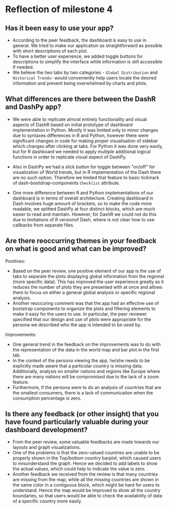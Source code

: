 # Reflection of milestone 4

## Has it been easy to use your app?

- According to the peer feedback, the dashboard is easy to use in general. We tried to make our application as straightforward as possible with short descriptions of each plot.
- To have a better user experience, we added toggle buttons for descriptions to simplify the interface while information is still accessible if needed.
- We believe the two tabs by two categories - `Global Distribution` and `Historical Trends`- would conveniently help users locate the desired information and prevent being overwhelmed by charts and plots.

## What differences are there between the DashR and DashPy app?
- We were able to replicate almost entirely functionality and visual aspects of DashR based on initial prototype of dashboard implementation in Python. Mostly it was limited only to minor changes due to syntaxes differences in R and Python, however there were significant changes in code for making proper visualisation of sidebar which changes after clicking at tabs. For Python it was done very easily, but for R dashboard we needed to apply multiple additional logical functions in order to replicate visual aspect of DashPy.

- Also in DashPy we had a slick button for toggle between "on/off" for visualization of World trends, but in R implementation of the Dash there are no such option. Therefore we limited that feature to basic tickmark of dash-bootstrap-components `Checklist` attribute. 

- One more difference between R and Python implementations of our dashboard is in terms of overall architecture. Creating dashboard in Dash involves huge amount of brackets, so to make the code more readable, we splitted DashPy at four distinct blocks, which are much easier to read and maintain. However, for DashR we could not do this due to limitations of R versionof Dash, where is not clear how to use callbacks from separate files. 

## Are there reoccurring themes in your feedback on what is good and what can be improved?

Positives:

- Based on the peer review, one positive element of our app is the use of tabs to separate the plots displaying global information from the regional (more specific data). This has improved the user experience greatly as it reduces the number of plots they are presented with at once and allows them to focus on either a general global analysis or specific regional analysis. 
- Another reoccuring comment was that the app had an effective use of bootstrap components to organize the plots and filtering elements to make it easy for the users to use. In particular, the peer reviewer specified that our design and use of plots were appropriate for the persona we described who the app is intended to be used by.

Improvements: 

- One general trend in the feedback on the improvements was to do with the representation of the data in the world map and bar plot in the first tab. 
- In the context of the persona viewing the app, he/she needs to be explicitly made aware that a particular country is missing data. Additionally, analysis on smaller nations and regions like Europe where there are many nations will be compromised due to the lack of a zoom feature. 
- Furthermore, if the persona were to do an analysis of countries that are the smallest consumers, there is a lack of communication when the consumption percentage is zero. 

## Is there any feedback (or other insight) that you have found particularly valuable during your dashboard development?

- From the peer review, some valuable feedbacks are made towards our layouts and graph visualizations.
- One of the problems is that the zero-valued countries are unable to be properly shown in the Top/bottom country barplot, which caused users to misunderstand the graph. Hence we decided to add labels to show the actual values, which could help to indicate the value is zero.
- Another feedback we received from the review is that many countries are missing from the map, while all the missing countries are shown in the same color in a contiguous block, which might be hard for users to understand. Hence the map would be improved to show all the country boundaries, so that users would be able to check the availability of data of a specific country more easily.
